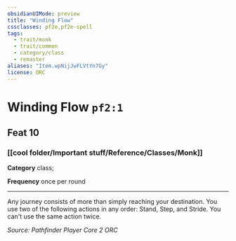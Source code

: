```yaml
---
obsidianUIMode: preview
title: "Winding Flow"
cssclasses: pf2e,pf2e-spell
tags:
  - trait/monk
  - trait/common
  - category/class
  - remaster
aliases: "Item.wpNijJwFLVtYn7Gy"
license: ORC
---
```

# Winding Flow `pf2:1`
## Feat 10
### [[cool folder/Important stuff/Reference/Classes/Monk]]

**Category** class; 




**Frequency** once per round

* * *

Any journey consists of more than simply reaching your destination. You use two of the following actions in any order: Stand, Step, and Stride. You can't use the same action twice.

*Source: Pathfinder Player Core 2*
*ORC*